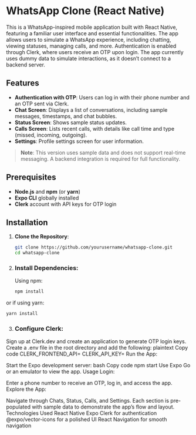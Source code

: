 # WhatsApp Clone (React Native)

This is a WhatsApp-inspired mobile application built with React Native, featuring a familiar user interface and essential functionalities. The app allows users to simulate a WhatsApp experience, including chatting, viewing statuses, managing calls, and more. Authentication is enabled through Clerk, where users receive an OTP upon login. The app currently uses dummy data to simulate interactions, as it doesn’t connect to a backend server.

## Features

- **Authentication with OTP**: Users can log in with their phone number and an OTP sent via Clerk.
- **Chat Screen**: Displays a list of conversations, including sample messages, timestamps, and chat bubbles.
- **Status Screen**: Shows sample status updates.
- **Calls Screen**: Lists recent calls, with details like call time and type (missed, incoming, outgoing).
- **Settings**: Profile settings screen for user information.

> **Note**: This version uses sample data and does not support real-time messaging. A backend integration is required for full functionality.

## Prerequisites

- **Node.js** and **npm** (or **yarn**)
- **Expo CLI** globally installed
- **Clerk** account with API keys for OTP login

## Installation

1. **Clone the Repository**:
   ```bash
   git clone https://github.com/yourusername/whatsapp-clone.git
   cd whatsapp-clone
2. ### Install Dependencies:
   Using npm:
   ```bash
   npm install
   ```


or if using yarn:
```bash
yarn install
```


3. ### Configure Clerk:

Sign up at Clerk.dev and create an application to generate OTP login keys.
Create a .env file in the root directory and add the following:
plaintext
Copy code
CLERK_FRONTEND_API=<Your Clerk Frontend API>
CLERK_API_KEY=<Your Clerk API Key>
Run the App:

Start the Expo development server:
bash
Copy code
npm start
Use Expo Go or an emulator to view the app.
Usage
Login:

Enter a phone number to receive an OTP, log in, and access the app.
Explore the App:

Navigate through Chats, Status, Calls, and Settings.
Each section is pre-populated with sample data to demonstrate the app’s flow and layout.
Technologies Used
React Native
Expo
Clerk for authentication
@expo/vector-icons for a polished UI
React Navigation for smooth navigation
